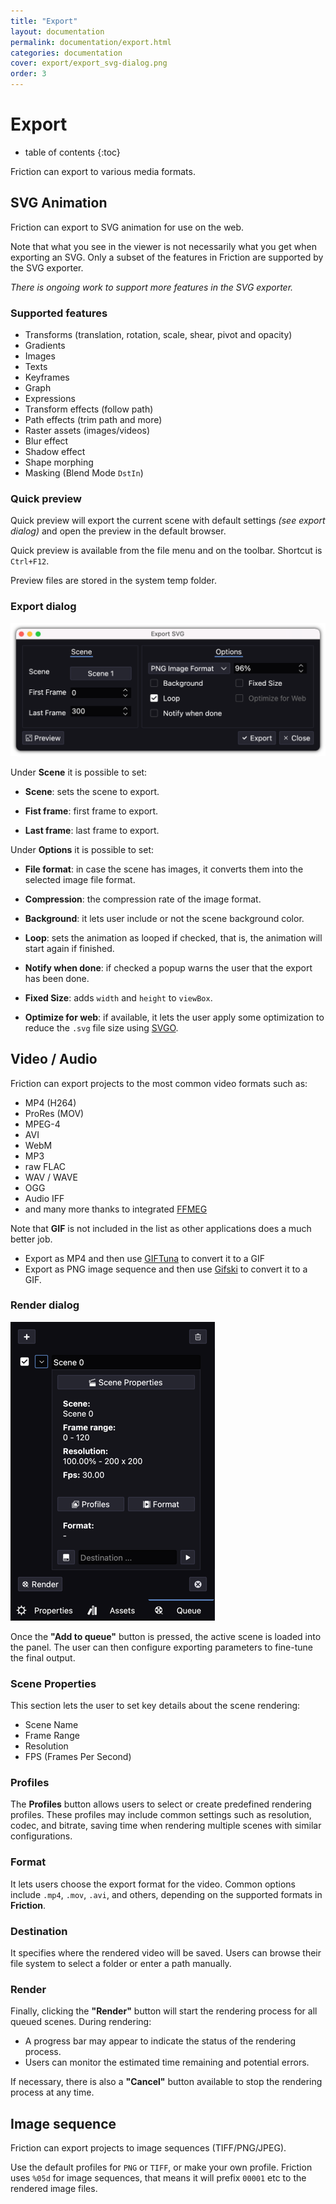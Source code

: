```yaml
---
title: "Export"
layout: documentation
permalink: documentation/export.html
categories: documentation
cover: export/export_svg-dialog.png
order: 3
---
```


# Export

* table of contents
{:toc}

Friction can export to various media formats.

## SVG Animation

Friction can export to SVG animation for use on the web.

Note that what you see in the viewer is not necessarily what you get when exporting an SVG. Only a subset of the features in Friction are supported by the SVG exporter.

*There is ongoing work to support more features in the SVG exporter.*

### Supported features

* Transforms (translation, rotation, scale, shear, pivot and opacity)
* Gradients
* Images
* Texts
* Keyframes
* Graph
* Expressions
* Transform effects (follow path)
* Path effects (trim path and more)
* Raster assets (images/videos)
* Blur effect
* Shadow effect
* Shape morphing
* Masking (Blend Mode `DstIn`)

### Quick preview

Quick preview will export the current scene with default settings *(see export dialog)* and open the preview in the default browser.

Quick preview is available from the file menu and on the toolbar. Shortcut is `Ctrl+F12`.

Preview files are stored in the system temp folder.

### Export dialog

![Export dialog](/assets/documentation/export/export_svg-dialog.png)

Under **Scene** it is possible to set:

* **Scene**: sets the scene to export.

* **Fist frame**: first frame to export.

* **Last frame**: last frame to export.

Under **Options** it is possible to set:

* **File format**: in case the scene has images, it converts them into the selected image file format.

* **Compression**: the compression rate of the image format.

* **Background**: it lets user include or not the scene background color.

* **Loop**: sets the animation as looped if checked, that is, the animation will start again if finished.

* **Notify when done**: if checked a popup warns the user that the export has been done.

* **Fixed Size**: adds `width` and `height` to `viewBox`.

* **Optimize for web**: if available, it lets the user apply some optimization to reduce the `.svg` file size using [SVGO](https://github.com/svg/svgo).

## Video / Audio

Friction can export projects to the most common video formats such as:

* MP4 (H264)
* ProRes (MOV)
* MPEG-4
* AVI
* WebM
* MP3
* raw FLAC
* WAV / WAVE
* OGG
* Audio IFF
* and many more thanks to integrated [FFMEG](https://www.ffmpeg.org/)

Note that **GIF** is not included in the list as other applications does a much better job.

* Export as MP4 and then use [GIFTuna](https://giftuna.io/) to convert it to a GIF
* Export as PNG image sequence and then use [Gifski](https://github.com/sindresorhus/Gifski) to convert it to a GIF.

### Render dialog

![Video/Audio render dialog](/assets/documentation/export/export_video-dialog.png)

Once the **"Add to queue"** button is pressed, the active scene is loaded into the panel. The user can then configure exporting parameters to fine-tune the final output.

### Scene Properties

This section lets the user to set key details about the scene rendering:
- Scene Name
- Frame Range
- Resolution
- FPS (Frames Per Second)

### Profiles

The **Profiles** button allows users to select or create predefined rendering profiles. These profiles may include common settings such as resolution, codec, and bitrate, saving time when rendering multiple scenes with similar configurations.

### Format

It lets users choose the export format for the video. Common options include `.mp4`, `.mov`, `.avi`, and others, depending on the supported formats in **Friction**.

### Destination

It specifies where the rendered video will be saved. Users can browse their file system to select a folder or enter a path manually.

### Render

Finally, clicking the **"Render"** button will start the rendering process for all queued scenes. During rendering:
- A progress bar may appear to indicate the status of the rendering process.
- Users can monitor the estimated time remaining and potential errors.

If necessary, there is also a **"Cancel"** button available to stop the rendering process at any time.

## Image sequence

Friction can export projects to image sequences (TIFF/PNG/JPEG).

Use the default profiles for `PNG` or `TIFF`, or make your own profile. Friction uses `%05d` for image sequences, that means it will prefix `00001` etc to the rendered image files.
